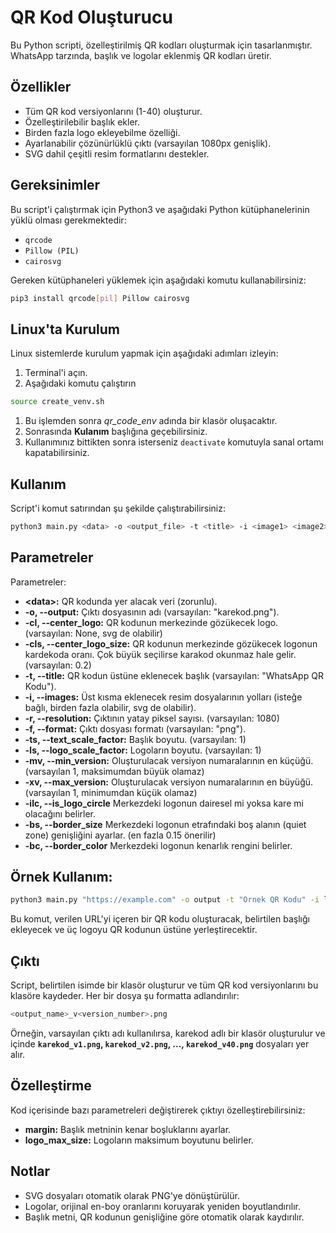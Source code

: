 # QR Kod Oluşturucu

Bu Python scripti, özelleştirilmiş QR kodları oluşturmak için tasarlanmıştır. WhatsApp tarzında, başlık ve logolar eklenmiş QR kodları üretir.

## Özellikler

- Tüm QR kod versiyonlarını (1-40) oluşturur.
- Özelleştirilebilir başlık ekler.
- Birden fazla logo ekleyebilme özelliği.
- Ayarlanabilir çözünürlüklü çıktı (varsayılan 1080px genişlik).
- SVG dahil çeşitli resim formatlarını destekler.

## Gereksinimler

Bu script'i çalıştırmak için Python3 ve aşağıdaki Python kütüphanelerinin yüklü olması gerekmektedir:

- `qrcode`
- `Pillow (PIL)`
- `cairosvg`

Gereken kütüphaneleri yüklemek için aşağıdaki komutu kullanabilirsiniz:

```bash
pip3 install qrcode[pil] Pillow cairosvg
```

## Linux'ta Kurulum

Linux sistemlerde kurulum yapmak için aşağıdaki adımları izleyin:
1. Terminal'i açın.
1. Aşağıdaki komutu çalıştırın
```bash
source create_venv.sh
```
1. Bu işlemden sonra *qr_code_env* adında bir klasör oluşacaktır.
1. Sonrasında **Kulanım** başlığına geçebilirsiniz.
1. Kullanımınız bittikten sonra isterseniz `deactivate` komutuyla sanal ortamı kapatabilirsiniz.


## Kullanım
Script'i komut satırından şu şekilde çalıştırabilirsiniz:
```bash
python3 main.py <data> -o <output_file> -t <title> -i <image1> <image2> ...
```
## Parametreler
Parametreler:
* **<data\>:** QR kodunda yer alacak veri (zorunlu).
* **-o, --output:** Çıktı dosyasının adı (varsayılan: "karekod.png").
* **-cl, --center_logo:** QR kodunun merkezinde gözükecek logo. (varsayılan: None, svg de olabilir)
* **-cls, --center_logo_size:** QR kodunun merkezinde gözükecek logonun kardekoda oranı. Çok büyük seçilirse karakod okunmaz hale gelir. (varsayılan: 0.2)
* **-t, --title:** QR kodun üstüne eklenecek başlık (varsayılan: "WhatsApp QR Kodu").
* **-i, --images:** Üst kısma eklenecek resim dosyalarının yolları (isteğe bağlı, birden fazla olabilir, svg de olabilir).
* **-r, --resolution:** Çıktının yatay piksel sayısı. (varsayılan: 1080)
* **-f, --format:** Çıktı dosyası formatı (varsayılan: "png").
* **-ts, --text_scale_factor:** Başlık boyutu. (varsayılan: 1)
* **-ls, --logo_scale_factor:** Logoların boyutu. (varsayılan: 1)
* **-mv, --min_version:** Oluşturulacak versiyon numaralarının en küçüğü. (varsayılan 1, maksimumdan büyük olamaz)
* **-xv, --max_version:** Oluşturulacak versiyon numaralarının en büyüğü. (varsayılan 1, minimumdan küçük olamaz)
* **-ilc, --is_logo_circle** Merkezdeki logonun dairesel mi yoksa kare mi olacağını belirler.
* **-bs, --border_size** Merkezdeki logonun etrafındaki boş alanın (quiet zone) genişliğini ayarlar. (en fazla 0.15 önerilir)
* **-bc, --border_color** Merkezdeki logonun kenarlık rengini belirler.
## Örnek Kullanım:
```bash
python3 main.py "https://example.com" -o output -t "Örnek QR Kodu" -i logo1.png logo2.svg -cl center_logo.png -r 2000 -f jpg -ls 1.2 -ts 1.3 -mv 4 -xv 12 -ilc -bs 0.03 -bc white -cls 0.2
```
Bu komut, verilen URL'yi içeren bir QR kodu oluşturacak, belirtilen başlığı ekleyecek ve üç logoyu QR kodunun üstüne yerleştirecektir.
## Çıktı
Script, belirtilen isimde bir klasör oluşturur ve tüm QR kod versiyonlarını bu klasöre kaydeder. Her bir dosya şu formatta adlandırılır:
```bash
<output_name>_v<version_number>.png
```
Örneğin, varsayılan çıktı adı kullanılırsa, karekod adlı bir klasör oluşturulur ve içinde **`karekod_v1.png`, `karekod_v2.png`, ..., `karekod_v40.png`** dosyaları yer alır.

## Özelleştirme
Kod içerisinde bazı parametreleri değiştirerek çıktıyı özelleştirebilirsiniz:

* **margin:** Başlık metninin kenar boşluklarını ayarlar.
* **logo_max_size:** Logoların maksimum boyutunu belirler.

## Notlar
* SVG dosyaları otomatik olarak PNG'ye dönüştürülür.
* Logolar, orijinal en-boy oranlarını koruyarak yeniden boyutlandırılır.
* Başlık metni, QR kodunun genişliğine göre otomatik olarak kaydırılır.

